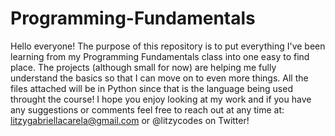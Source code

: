 # Programming-Fundamentals
Hello everyone! The purpose of this repository is to put everything I've been learning from my Programming Fundamentals class into one easy to find place.
The projects (although small for now) are helping me fully understand the basics so that I can move on to even more things.
All the files attached will be in Python since that is the language being used throught the course! 
I hope you enjoy looking at my work and if you have any suggestions or comments feel free to reach out at any time at: litzygabriellacarela@gmail.com or @litzycodes on Twitter!
